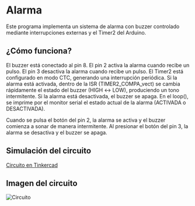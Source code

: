# Alarma

Este programa implementa un sistema de alarma con buzzer controlado mediante interrupciones externas y el Timer2 del Arduino.

## ¿Cómo funciona?

El buzzer está conectado al pin 8.
El pin 2 activa la alarma cuando recibe un pulso.
El pin 3 desactiva la alarma cuando recibe un pulso.
El Timer2 está configurado en modo CTC, generando una interrupción periódica.
Si la alarma está activada, dentro de la ISR (TIMER2_COMPA_vect) se cambia rápidamente el estado del buzzer (HIGH ↔ LOW), produciendo un tono intermitente.
Si la alarma está desactivada, el buzzer se apaga.
En el loop(), se imprime por el monitor serial el estado actual de la alarma (ACTIVADA o DESACTIVADA).

Cuando se pulsa el botón del pin 2, la alarma se activa y el buzzer comienza a sonar de manera intermitente.
Al presionar el botón del pin 3, la alarma se desactiva y el buzzer se apaga.

## Simulación del circuito

[Circuito en Tinkercad](https://www.tinkercad.com/things/dPLdTJek9qT-alarma?sharecode=8IRRb1e909Cjvqs64op19nm53ABotOdPE9CVL_suaO0)

## Imagen del circuito

![Circuito](Alarma.png)

